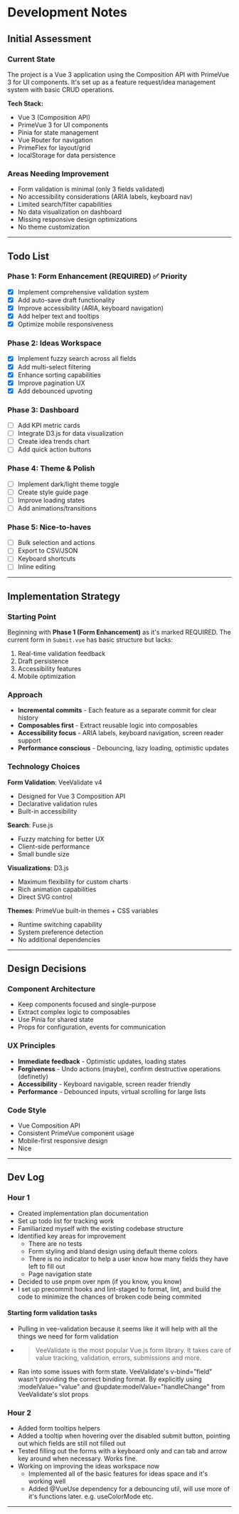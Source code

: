 # Development Notes

## Initial Assessment

### Current State

The project is a Vue 3 application using the Composition API with PrimeVue 3 for UI components. It's set up as a feature request/idea management system with basic CRUD operations.

**Tech Stack:**

- Vue 3 (Composition API)
- PrimeVue 3 for UI components
- Pinia for state management
- Vue Router for navigation
- PrimeFlex for layout/grid
- localStorage for data persistence

### Areas Needing Improvement

- Form validation is minimal (only 3 fields validated)
- No accessibility considerations (ARIA labels, keyboard nav)
- Limited search/filter capabilities
- No data visualization on dashboard
- Missing responsive design optimizations
- No theme customization

---

## Todo List

### Phase 1: Form Enhancement (REQUIRED) ✅ Priority

- [x] Implement comprehensive validation system
- [x] Add auto-save draft functionality
- [x] Improve accessibility (ARIA, keyboard navigation)
- [x] Add helper text and tooltips
- [x] Optimize mobile responsiveness

### Phase 2: Ideas Workspace

- [x] Implement fuzzy search across all fields
- [x] Add multi-select filtering
- [x] Enhance sorting capabilities
- [x] Improve pagination UX
- [x] Add debounced upvoting

### Phase 3: Dashboard

- [ ] Add KPI metric cards
- [ ] Integrate D3.js for data visualization
- [ ] Create idea trends chart
- [ ] Add quick action buttons

### Phase 4: Theme & Polish

- [ ] Implement dark/light theme toggle
- [ ] Create style guide page
- [ ] Improve loading states
- [ ] Add animations/transitions

### Phase 5: Nice-to-haves

- [ ] Bulk selection and actions
- [ ] Export to CSV/JSON
- [ ] Keyboard shortcuts
- [ ] Inline editing

---

## Implementation Strategy

### Starting Point

Beginning with **Phase 1 (Form Enhancement)** as it's marked REQUIRED. The current form in `Submit.vue` has basic structure but lacks:

1. Real-time validation feedback
2. Draft persistence
3. Accessibility features
4. Mobile optimization

### Approach

- **Incremental commits** - Each feature as a separate commit for clear history
- **Composables first** - Extract reusable logic into composables
- **Accessibility focus** - ARIA labels, keyboard navigation, screen reader support
- **Performance conscious** - Debouncing, lazy loading, optimistic updates

### Technology Choices

**Form Validation**: VeeValidate v4

- Designed for Vue 3 Composition API
- Declarative validation rules
- Built-in accessibility

**Search**: Fuse.js

- Fuzzy matching for better UX
- Client-side performance
- Small bundle size

**Visualizations**: D3.js

- Maximum flexibility for custom charts
- Rich animation capabilities
- Direct SVG control

**Themes**: PrimeVue built-in themes + CSS variables

- Runtime switching capability
- System preference detection
- No additional dependencies

---

## Design Decisions

### Component Architecture

- Keep components focused and single-purpose
- Extract complex logic to composables
- Use Pinia for shared state
- Props for configuration, events for communication

### UX Principles

- **Immediate feedback** - Optimistic updates, loading states
- **Forgiveness** - Undo actions (maybe), confirm destructive operations (definetly)
- **Accessibility** - Keyboard navigable, screen reader friendly
- **Performance** - Debounced inputs, virtual scrolling for large lists

### Code Style

- Vue Composition API
- Consistent PrimeVue component usage
- Mobile-first responsive design
- Nice

---

## Dev Log

### Hour 1

- Created implementation plan documentation
- Set up todo list for tracking work
- Familiarized myself with the existing codebase structure
- Identified key areas for improvement
    - There are no tests
    - Form styling and bland design using default theme colors
    - There is no indicator to help a user know how many fields they have left to fill out
    - Page navigation state
- Decided to use pnpm over npm (if you know, you know)
- I set up precommit hooks and lint-staged to format, lint, and build the code to minimize the chances of broken code being commited

#### Starting form validation tasks

- Pulling in vee-validation because it seems like it will help with all the things we need for form validation
- > VeeValidate is the most popular Vue.js form library. It takes care of value tracking, validation, errors, submissions and more.
- Ran into some issues with form state. VeeValidate's v-bind="field" wasn't providing the correct binding
  format. By explicitly using :modelValue="value" and @update:modelValue="handleChange" from
  VeeValidate's slot props

### Hour 2

- Added form tooltips helpers
- Added a tooltip when hovering over the disabled submit button, pointing out which fields are still not filled out
- Tested filling out the forms with a keyboard only and can tab and arrow key around when necessary. Works fine.
- Working on improving the ideas workspace now
    - Implemented all of the basic features for ideas space and it's working well
    - Added @VueUse dependency for a debouncing util, will use more of it's functions later. e.g. useColorMode etc.

---
